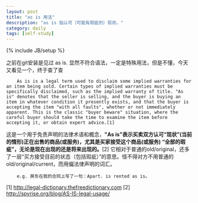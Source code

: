 ```yaml
---
layout: post
title: "as is 用法"
description: "as is 指认可（可能有瑕疵的）现状。"
category: daily
tags: [self-study]
---
```


{% include JB/setup %}

之前在git安装是见过 as is. 显然不符合语法，一定是特殊用法，但是不懂，今天又看见一个，终于查了查

		As is is a legal term used to disclaim some implied warranties for an item being sold. Certain types of implied warranties must be specifically disclaimed, such as the implied warranty of title. "As is" denotes that the seller is selling, and the buyer is buying an item in whatever condition it presently exists, and that the buyer is accepting the item "with all faults", whether or not immediately apparent. This is the classic "buyer beware" situation, where the careful buyer should take the time to examine the item before accepting it, or obtain expert advice.[1]

这是一个用于免责声明的法律术语和概念，**"As is"表示买卖双方认可“现状”(当前的情形)正在出售的商品(或服务)，尤其是买家接受这个商品(或服务) “全部的瑕疵”，无论是现在出现的还是将来出现的。**[2]
它相对于普通的old/original，还多了一层“买方接受目前的状态（包括瑕疵）”的意思。怪不得对方不用普通的old/original/current，而用偏法律声明的词汇。

		e.g. 房东在我的合同上写了一句：Apart. is rented as is。

[1]  http://legal-dictionary.thefreedictionary.com
[2]  http://spyrise.org/blog/AS-IS-legal-usage/
